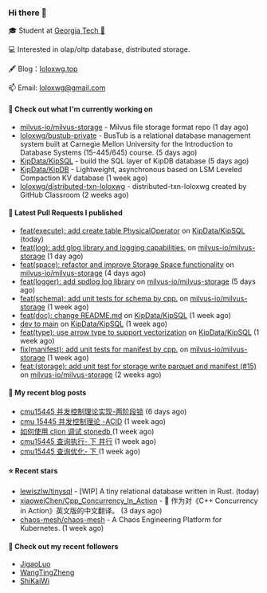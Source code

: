 ### Hi there 👋


 
🎓 Student at [Georgia Tech 🐝](https://www.gatech.edu/)

💻 Interested in olap/oltp database, distributed storage.

🖋 Blog：[loloxwg.top](https://loloxwg.top)



📫 Email: [loloxwg@gmail.com](mailto:loloxwg@gmail.com)



#### 👷 Check out what I'm currently working on

- [milvus-io/milvus-storage](https://github.com/milvus-io/milvus-storage) - Milvus file storage format repo (1 day ago)
- [loloxwg/bustub-private](https://github.com/loloxwg/bustub-private) - BusTub is a relational database management system built at Carnegie Mellon University for the Introduction to Database Systems (15-445/645) course. (5 days ago)
- [KipData/KipSQL](https://github.com/KipData/KipSQL) - build the SQL layer of KipDB database (5 days ago)
- [KipData/KipDB](https://github.com/KipData/KipDB) -  Lightweight, asynchronous based on LSM Leveled Compaction KV database (1 week ago)
- [loloxwg/distributed-txn-loloxwg](https://github.com/loloxwg/distributed-txn-loloxwg) - distributed-txn-loloxwg created by GitHub Classroom (2 weeks ago)

#### 🔨 Latest Pull Requests I published

- [feat(execute): add create table PhysicalOperator](https://github.com/KipData/KipSQL/pull/27) on [KipData/KipSQL](https://github.com/KipData/KipSQL) (today)
- [feat(log): add glog library and logging capabilities.](https://github.com/milvus-io/milvus-storage/pull/26) on [milvus-io/milvus-storage](https://github.com/milvus-io/milvus-storage) (1 day ago)
- [feat(space): refactor and improve Storage Space functionality](https://github.com/milvus-io/milvus-storage/pull/24) on [milvus-io/milvus-storage](https://github.com/milvus-io/milvus-storage) (4 days ago)
- [feat(logger): add spdlog log library](https://github.com/milvus-io/milvus-storage/pull/23) on [milvus-io/milvus-storage](https://github.com/milvus-io/milvus-storage) (5 days ago)
- [feat(schema): add unit tests for schema by cpp.](https://github.com/milvus-io/milvus-storage/pull/22) on [milvus-io/milvus-storage](https://github.com/milvus-io/milvus-storage) (1 week ago)
- [feat(doc): change README.md](https://github.com/KipData/KipSQL/pull/25) on [KipData/KipSQL](https://github.com/KipData/KipSQL) (1 week ago)
- [dev to main](https://github.com/KipData/KipSQL/pull/23) on [KipData/KipSQL](https://github.com/KipData/KipSQL) (1 week ago)
- [feat(type): use arrow type to support vectorization](https://github.com/KipData/KipSQL/pull/22) on [KipData/KipSQL](https://github.com/KipData/KipSQL) (1 week ago)
- [fix(manifest): add unit tests for manifest by cpp.](https://github.com/milvus-io/milvus-storage/pull/19) on [milvus-io/milvus-storage](https://github.com/milvus-io/milvus-storage) (1 week ago)
- [feat:(storage): add unit test for storage write parquet and manifest (#15)](https://github.com/milvus-io/milvus-storage/pull/17) on [milvus-io/milvus-storage](https://github.com/milvus-io/milvus-storage) (2 weeks ago)

#### 📜 My recent blog posts

- [cmu15445 并发控制理论实现-两阶段锁](https://www.loloxwg.top/concurrency-control-2pl) (6 days ago)
- [cmu 15445 并发控制理论 -ACID](https://www.loloxwg.top/cmu15445-acid) (1 week ago)
- [如何使用 clion 调试 stonedb ](https://www.loloxwg.top/debug-stonedb) (1 week ago)
- [cmu15445 查询执行- 下 并行](https://www.loloxwg.top/query-execution-2) (1 week ago)
- [cmu15445 查询优化- 下 ](https://www.loloxwg.top/query-optimizer-2) (1 week ago)

#### ⭐ Recent stars

- [lewiszlw/tinysql](https://github.com/lewiszlw/tinysql) - [WIP] A tiny relational database written in Rust. (today)
- [xiaoweiChen/Cpp_Concurrency_In_Action](https://github.com/xiaoweiChen/Cpp_Concurrency_In_Action) - :book: 作为对《C&#43;&#43; Concurrency in Action》英文版的中文翻译。 (3 days ago)
- [chaos-mesh/chaos-mesh](https://github.com/chaos-mesh/chaos-mesh) - A Chaos Engineering Platform for Kubernetes. (1 week ago)

#### 👯 Check out my recent followers

- [JigaoLuo](https://github.com/JigaoLuo)
- [WangTingZheng](https://github.com/WangTingZheng)
- [ShiKaiWi](https://github.com/ShiKaiWi)

